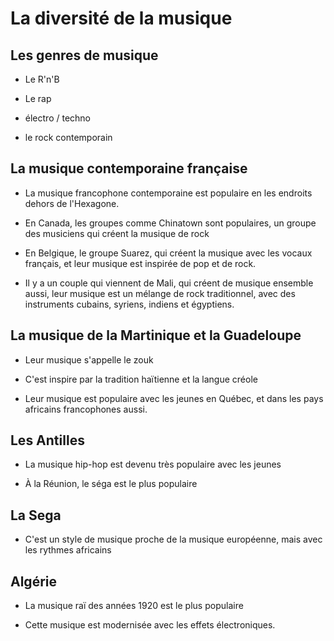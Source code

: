 # La diversité de la musique

## Les genres de musique

- Le R'n'B

- Le rap

- électro / techno

- le rock contemporain

## La musique contemporaine française

- La musique francophone contemporaine est populaire en les endroits dehors de l'Hexagone.

- En Canada, les groupes comme Chinatown sont populaires, un groupe des musiciens qui créent la musique de rock

- En Belgique, le groupe Suarez, qui créent la musique avec les vocaux français, et leur musique est inspirée de pop et de rock.

- Il y a un couple qui viennent de Mali, qui créent de musique ensemble aussi, leur musique est un mélange de rock traditionnel, avec des instruments cubains, syriens, indiens et égyptiens.

## La musique de la Martinique et la Guadeloupe

- Leur musique s'appelle le zouk

- C'est inspire par la tradition haïtienne et la langue créole

- Leur musique est populaire avec les jeunes en Québec, et dans les pays africains francophones aussi. 

## Les Antilles

- La musique hip-hop est devenu très populaire avec les jeunes

- À la Réunion, le séga est le plus populaire

## La Sega

- C'est un style de musique proche de la musique européenne, mais avec les rythmes africains

## Algérie

- La musique raï des années 1920 est le plus populaire

- Cette musique est modernisée avec les effets électroniques.